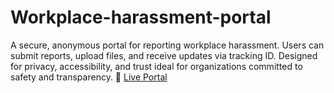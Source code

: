 # Workplace-harassment-portal
A secure, anonymous portal for reporting workplace harassment. Users can submit reports, upload files, and receive updates via tracking ID. Designed for privacy, accessibility, and trust ideal for organizations committed to safety and transparency.
🔗 [Live Portal](https://workplace-harassment-portal-1.onrender.com/)

